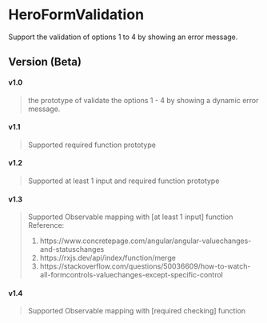 # HeroFormValidation
Support the validation of options 1 to 4 by showing an error message.
## Version (Beta)
#### v1.0
> the prototype of validate the options 1 - 4 by showing a dynamic error message.
#### v1.1
> Supported required function prototype 
#### v1.2
> Supported at least 1 input and required function prototype
#### v1.3
> Supported Observable mapping with [at least 1 input] function <br/>
> Reference: <br/>
> <ol><li>https://www.concretepage.com/angular/angular-valuechanges-and-statuschanges</li>
> <li>https://rxjs.dev/api/index/function/merge</li>
> <li>https://stackoverflow.com/questions/50036609/how-to-watch-all-formcontrols-valuechanges-except-specific-control</li></ol> 
#### v1.4
> Supported Observable mapping with [required checking] function 
